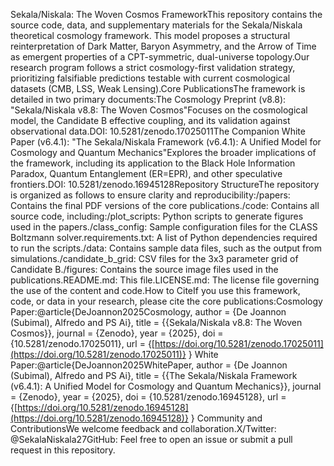 Sekala/Niskala: The Woven Cosmos FrameworkThis repository contains the source code, data, and supplementary materials for the Sekala/Niskala theoretical cosmology framework. This model proposes a structural reinterpretation of Dark Matter, Baryon Asymmetry, and the Arrow of Time as emergent properties of a CPT-symmetric, dual-universe topology.Our research program follows a strict cosmology-first validation strategy, prioritizing falsifiable predictions testable with current cosmological datasets (CMB, LSS, Weak Lensing).Core PublicationsThe framework is detailed in two primary documents:The Cosmology Preprint (v8.8): "Sekala/Niskala v8.8: The Woven Cosmos"Focuses on the cosmological model, the Candidate B effective coupling, and its validation against observational data.DOI: 10.5281/zenodo.17025011The Companion White Paper (v6.4.1): "The Sekala/Niskala Framework (v6.4.1): A Unified Model for Cosmology and Quantum Mechanics"Explores the broader implications of the framework, including its application to the Black Hole Information Paradox, Quantum Entanglement (ER=EPR), and other speculative frontiers.DOI: 10.5281/zenodo.16945128Repository StructureThe repository is organized as follows to ensure clarity and reproducibility:/papers: Contains the final PDF versions of the core publications./code: Contains all source code, including:/plot_scripts: Python scripts to generate figures used in the papers./class_config: Sample configuration files for the CLASS Boltzmann solver.requirements.txt: A list of Python dependencies required to run the scripts./data: Contains sample data files, such as the output from simulations./candidate_b_grid: CSV files for the 3x3 parameter grid of Candidate B./figures: Contains the source image files used in the publications.README.md: This file.LICENSE.md: The license file governing the use of the content and code.How to CiteIf you use this framework, code, or data in your research, please cite the core publications:Cosmology Paper:@article{DeJoannon2025Cosmology,
  author       = {De Joannon (Subimal), Alfredo and PS Ai},
  title        = {{Sekala/Niskala v8.8: The Woven Cosmos}},
  journal      = {Zenodo},
  year         = {2025},
  doi          = {10.5281/zenodo.17025011},
  url          = {[https://doi.org/10.5281/zenodo.17025011](https://doi.org/10.5281/zenodo.17025011)}
}
White Paper:@article{DeJoannon2025WhitePaper,
  author       = {De Joannon (Subimal), Alfredo and PS Ai},
  title        = {{The Sekala/Niskala Framework (v6.4.1): A Unified Model for Cosmology and Quantum Mechanics}},
  journal      = {Zenodo},
  year         = {2025},
  doi          = {10.5281/zenodo.16945128},
  url          = {[https://doi.org/10.5281/zenodo.16945128](https://doi.org/10.5281/zenodo.16945128)}
}
Community and ContributionsWe welcome feedback and collaboration.X/Twitter: @SekalaNiskala27GitHub: Feel free to open an issue or submit a pull request in this repository.